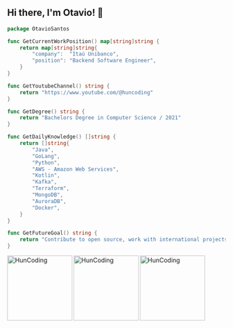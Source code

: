 ## Hi there, I'm Otavio! 👋

```go
package OtavioSantos

func GetCurrentWorkPosition() map[string]string {
	return map[string]string{
		"company":  "Itaú Unibanco",
		"position": "Backend Software Engineer",
	}
}

func GetYoutubeChannel() string {
	return "https://www.youtube.com/@huncoding"
}

func GetDegree() string {
	return "Bachelors Degree in Computer Science / 2021"
}

func GetDailyKnowledge() []string {
	return []string{
		"Java",
		"GoLang",
		"Python",
		"AWS - Amazon Web Services",
		"Kotlin",
		"Kafka",
		"Terraform",
		"MongoDB",
		"AuroraDB",
		"Docker",
	}
}

func GetFutureGoal() string {
	return "Contribute to open source, work with international projects and help a lot with knowledge"
}
```

[<img align="left" alt="HunCoding" width="150px" src="https://images.credly.com/size/110x110/images/0e284c3f-5164-4b21-8660-0d84737941bc/image.png" />][Solutions]
[<img align="left" alt="HunCoding" width="150px" src="https://images.credly.com/size/340x340/images/b9feab85-1a43-4f6c-99a5-631b88d5461b/image.png" />][Developer]
[<img align="left" alt="HunCoding" width="150px" src="https://images.credly.com/size/340x340/images/00634f82-b07f-4bbd-a6bb-53de397fc3a6/image.png" />][Practitioner]

[Solutions]: https://www.credly.com/badges/bf3363fa-3eec-4e2e-8ddb-fb5f070e15f7/public_url
[Developer]: https://www.credly.com/badges/bd92a336-5a83-4e75-981a-07c61bfca778/public_url
[Practitioner]: https://www.credly.com/badges/204a9cce-0268-4e2b-9778-14b0d9a2442a/public_url
